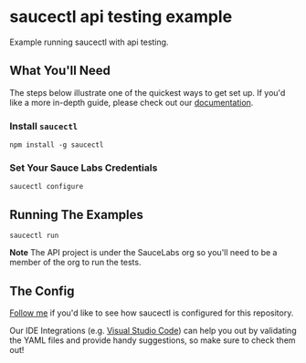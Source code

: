 # saucectl api testing example

Example running saucectl with api testing.

## What You'll Need

The steps below illustrate one of the quickest ways to get set up. If you'd like a more in-depth guide, please check out
our [documentation](https://docs.saucelabs.com/dev/cli/saucectl/#installing-saucectl).

### Install `saucectl`

```shell
npm install -g saucectl
```

### Set Your Sauce Labs Credentials

```shell
saucectl configure
```

## Running The Examples

```shell
saucectl run
```

**Note** The API project is under the SauceLabs org so you'll need to be a member of the org to run the tests.

## The Config

[Follow me](.sauce/config.yml) if you'd like to see how saucectl is configured for this repository. 

Our IDE Integrations (e.g. [Visual Studio Code](https://docs.saucelabs.com/dev/cli/saucectl/usage/ide/vscode/)) can help you out by validating the YAML files and provide handy suggestions, so make sure to check them out!
